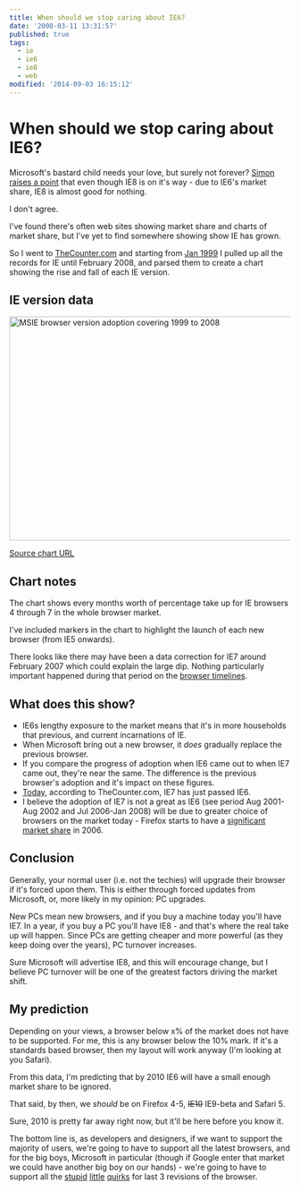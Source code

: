 ```yaml
---
title: When should we stop caring about IE6?
date: '2008-03-11 13:31:57'
published: true
tags:
  - ie
  - ie6
  - ie8
  - web
modified: '2014-09-03 16:15:12'
---
```

# When should we stop caring about IE6?

Microsoft's bastard child needs your love, but surely not forever?  [Simon raises a point](http://remysharp.com/2008/03/06/ie8-hands-on-a-developers-view/#comment-53531) that even though IE8 is on it's way - due to IE6's market share, IE8 is almost good for nothing.

I don't agree.


<!--more-->

I've found there's often web sites showing market share and charts of market share, but I've yet to find somewhere showing show IE has grown.

So I went to [TheCounter.com](http://www.thecounter.com) and starting from [Jan 1999](http://www.thecounter.com/stats/1999/January/browser.php) I pulled up all the records for IE until February 2008, and parsed them to create a chart showing the rise and fall of each IE version.

## IE version data

<img src="/images/msie-browser-version-adaption.png" width="600" height="400" alt="MSIE browser version adoption covering 1999 to 2008" title="MSIE browser version adoption" />

[Source chart URL](http://icanhaz.com/ie-adoption)

## Chart notes

The chart shows every months worth of percentage take up for IE browsers 4 through 7 in the whole browser market.

I've included markers in the chart to highlight the launch of each new browser (from IE5 onwards).

There looks like there may have been a data correction for IE7 around February 2007 which could explain the large dip.  Nothing particularly important happened during that period on the [browser timelines](http://en.wikipedia.org/wiki/Browser_timeline).

## What does this show?

* IE6s lengthy exposure to the market means that it's in more households that previous, and current incarnations of IE.
* When Microsoft bring out a new browser, it *does* gradually replace the previous browser.
* If you compare the progress of adoption when IE6 came out to when IE7 came out, they're near the same.  The difference is the previous browser's adoption and it's impact on these figures.
* [Today](http://www.thecounter.com/stats/2008/February/browser.php), according to TheCounter.com, IE7 has just passed IE6.
* I believe the adoption of IE7 is not a great as IE6 (see period Aug 2001-Aug 2002 and Jul 2006-Jan 2008) will be due to greater choice of browsers on the market today - Firefox starts to have a [significant market share](http://en.wikipedia.org/wiki/Mozilla_Firefox#Market_adoption) in 2006.


## Conclusion

Generally, your normal user (i.e. not the techies) will upgrade their browser if it's forced upon them.  This is either through forced updates from Microsoft, or, more likely in my opinion: PC upgrades.

New PCs mean new browsers, and if you buy a machine today you'll have IE7.  In a year, if you buy a PC you'll have IE8 - and that's where the real take up will happen.  Since PCs are getting cheaper and more powerful (as they keep doing over the years), PC turnover increases.

Sure Microsoft will advertise IE8, and this will encourage change, but I believe PC turnover will be one of the greatest factors driving the market shift.

## My prediction

Depending on your views, a browser below x% of the market does not have to be supported.  For me, this is any browser below the 10% mark.  If it's a standards based browser, then my layout will work anyway (I'm looking at you Safari).

From this data, I'm predicting that by 2010 IE6 will have a small enough market share to be ignored.

That said, by then, we *should* be on Firefox 4-5, <del>IE10</del> IE9-beta and Safari 5.

Sure, 2010 is pretty far away right now, but it'll be here before you know it.

The bottom line is, as developers and designers, if we want to support the majority of users, we're going to have to support all the latest browsers, and for the big boys, Microsoft in particular (though if Google enter that market we could have another big boy on our hands) - we're going to have to support all the [stupid](http://ejohn.org/blog/most-bizarre-ie-quirk/) [little](http://remysharp.com/2007/02/10/ie-7-breaks-getelementbyid/) [quirks](http://www.quirksmode.org/bugreports/archives/explorer_7/index.html) for last 3 revisions of the browser.
